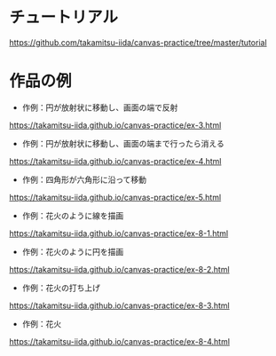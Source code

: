 
# チュートリアル

<https://github.com/takamitsu-iida/canvas-practice/tree/master/tutorial>


# 作品の例

- 作例：円が放射状に移動し、画面の端で反射

<https://takamitsu-iida.github.io/canvas-practice/ex-3.html>

- 作例：円が放射状に移動し、画面の端まで行ったら消える

<https://takamitsu-iida.github.io/canvas-practice/ex-4.html>

- 作例：四角形が六角形に沿って移動

<https://takamitsu-iida.github.io/canvas-practice/ex-5.html>

- 作例：花火のように線を描画

<https://takamitsu-iida.github.io/canvas-practice/ex-8-1.html>

- 作例：花火のように円を描画

<https://takamitsu-iida.github.io/canvas-practice/ex-8-2.html>

- 作例：花火の打ち上げ

<https://takamitsu-iida.github.io/canvas-practice/ex-8-3.html>

- 作例：花火

<https://takamitsu-iida.github.io/canvas-practice/ex-8-4.html>